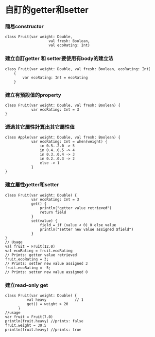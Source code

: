 # 自訂的getter和setter

### 簡易constructor
	class Fruit(var weight: Double,
	                    val fresh: Boolean,
	                    val ecoRating: Int)

### 建立自訂getter 和 setter要使用有body的建立法
	class Fruit(var weight: Double, val fresh: Boolean, ecoRating: Int)
	    {
	        var ecoRating: Int = ecoRating
	    }

### 建立有預設值的property
	class Fruit(var weight: Double, val fresh: Boolean) {
	            var ecoRating: Int = 3
	}
	
### 透過其它屬性計算出其它屬性值
	class Apple(var weight: Double, val fresh: Boolean) {
	            var ecoRating: Int = when(weight) {
	                in 0.5..2.0 -> 5
	                in 0.4..0.5 -> 4
	                in 0.3..0.4 -> 3
	                in 0.2..0.3 -> 2
	                else -> 1
	            }
	}
	
### 建立屬性getter和setter
	class Fruit(var weight: Double) {
	            var ecoRating: Int = 3
	            get() {
	                println("getter value retrieved")
	                return field
	            }
	            set(value) {
	                field = if (value < 0) 0 else value
	                println("setter new value assigned $field")
	            }
	}
	// Usage
	val fruit = Fruit(12.0)
	val ecoRating = fruit.ecoRating
	// Prints: getter value retrieved
	fruit.ecoRating = 3;
	// Prints: setter new value assigned 3
	fruit.ecoRating = -5;
	// Prints: setter new value assigned 0
	

### 建立read-only get
	class Fruit(var weight: Double) {
	          val heavy             // 1
	          get() = weight > 20
	      }
	//usage
	var fruit = Fruit(7.0)
	println(fruit.heavy) //prints: false
	fruit.weight = 30.5
	println(fruit.heavy) //prints: true


